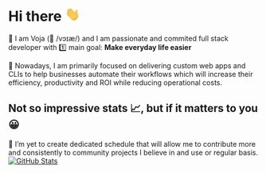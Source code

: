 # Hi there  <img src="https://raw.githubusercontent.com/vpetkovic/vpetkovic/main/wave.gif" width="30px">

🧑 I am Voja (👅 /vɔɪæ/) and I am passionate and commited full stack  developer with 1️⃣ main goal: **Make everyday life easier**  

📅 Nowadays, I am primarily focused on delivering custom web apps and CLIs to help businesses automate their workflows which will increase their efficiency, productivity and ROI while reducing operational costs.

## Not so impressive stats 📈, but if it matters to you 😀
🔭 I’m yet to create dedicated schedule that will allow me to contribute more and consistently to community projects I believe in and use or regular basis.  
[![GitHub Stats](https://github-readme-stats.vercel.app/api?username=vpetkovic&count_private=true&show_icons=true&hide=stars&theme=highcontrast)](https://github.com/anuraghazra/github-readme-stats)

<!-- [![This week I spent time on:](https://github-readme-stats.vercel.app/api/wakatime?username=vpetkovic)](https://github.com/anuraghazra/github-readme-stats) -->

<!--
**vpetkovic/vpetkovic** is a ✨ _special_ ✨ repository because its `README.md` (this file) appears on your GitHub profile.

Here are some ideas to get you started:

- 🔭 I’m currently working on ...
- 🌱 I’m currently learning ...
- 👯 I’m looking to collaborate on ...
- 🤔 I’m looking for help with ...
- 💬 Ask me about ...
- 📫 How to reach me: ...
- 😄 Pronouns: ...
- ⚡ Fun fact: ...
-->
